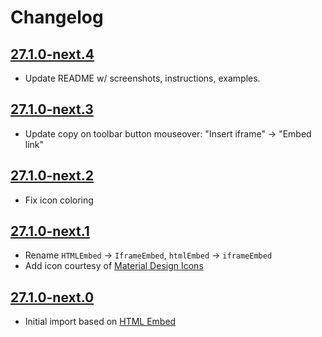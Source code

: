 # Changelog

## [27.1.0-next.4](https://github.com/eduflow/ckeditor5-iframe/compare/v27.1.0-next.3...v27.1.0-next.4)

- Update README w/ screenshots, instructions, examples.

## [27.1.0-next.3](https://github.com/eduflow/ckeditor5-iframe/compare/v27.1.0-next.2...v27.1.0-next.3)

- Update copy on toolbar button mouseover: "Insert iframe" -> "Embed link"

## [27.1.0-next.2](https://github.com/eduflow/ckeditor5-iframe/compare/v27.1.0-next.1...v27.1.0-next.2)

- Fix icon coloring

## [27.1.0-next.1](https://github.com/eduflow/ckeditor5-iframe/compare/v27.1.0-next.0...v27.1.0-next.1)

- Rename `HTMLEmbed` -> `IframeEmbed`, `htmlEmbed` -> `iframeEmbed`
- Add icon courtesy of [Material Design
  Icons](https://iconify.design/icon-sets/mdi/iframe.html)

## [27.1.0-next.0](https://github.com/eduflow/ckeditor5-iframe/tree/v27.1.0-next.0)

- Initial import based on [HTML Embed](https://ckeditor.com/docs/ckeditor5/latest/features/html-embed.html)
